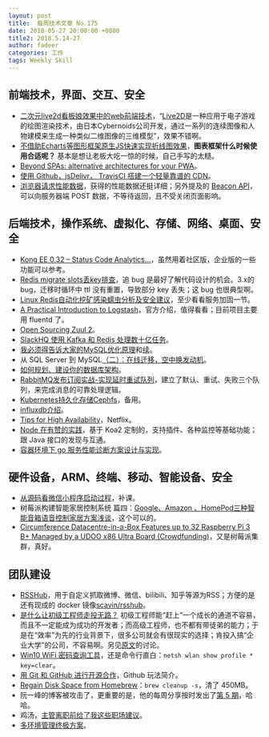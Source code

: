 ```yaml
---
layout: post
title:  每周技术文章 No.175
date: 2018-05-27 20:00:00 +0800
title2: 2018.5.14-27
author: fadeer
categories: 工作
tags: Weekly Skill
---
```


前端技术，界面、交互、安全
----
* [二次元live2d看板娘效果中的web前端技术](http://www.zhangxinxu.com/wordpress/2018/05/live2d-web-webgl-js/)，“[Live2D](http://www.live2d.com/)是一种应用于电子游戏的绘图渲染技术，由日本Cybernoids公司开发，通过一系列的连续图像和人物建模来生成一种类似二维图像的三维模型”，效果不错啊。
* [不借助Echarts等图形框架原生JS快速实现折线图效果](http://www.zhangxinxu.com/wordpress/2018/05/js-dom-transform-line-chart/)，**图表框架什么时候使用合适呢？** 基本是想让老板大吃一惊的时候，自己手写的太糙。
* [Beyond SPAs: alternative architectures for your PWA](https://developers.google.com/web/updates/2018/05/beyond-spa)。
* [使用 Github，jsDelivr， TravisCI 搭建一个轻量靠谱的 CDN](https://chi.miantiao.me/make-a-cdn-by-github-jsdelivr-travisci/)。
* [浏览器请求性能数据](http://www.xiaocaoge.com/browser-request-performance-collect.html)，获得的性能数据还挺详细；另外提及的 [Beacon API](https://developer.mozilla.org/en-US/docs/Web/API/Beacon_API/Using_the_Beacon_API)，可以向服务器端 POST 数据，不等待返回，且不受关闭页面影响。

后端技术，操作系统、虚拟化、存储、网络、桌面、安全
----
* [Kong EE 0.32 – Status Code Analytics...](https://konghq.com/blog/kong-ee-0-32-analytics-zipkin-tracing/)，虽然用着社区版，企业版的一些功能可以参考。
* [Redis migrate slots丢key排查](https://techblog.toutiao.com/2018/05/24/redis-migrate-slotsdiu-keypai-cha/)，追 bug 是最好了解代码设计的机会。3.x的bug，迁移时循环中 ttl 没有重置，导致部分 key 丢失；这 bug 也很典型啊。
* [Linux Redis自动化挖矿感染蠕虫分析及安全建议](https://paper.seebug.org/605/)，至少看看服务加固一节。
* [A Practical Introduction to Logstash](https://www.elastic.co/blog/a-practical-introduction-to-logstash)，官方介绍，值得看看；目前项目主要用 fluentd 了。
* [Open Sourcing Zuul 2](https://medium.com/netflix-techblog/open-sourcing-zuul-2-82ea476cb2b3)。
* [SlackHQ 使用 Kafka 和 Redis 处理数十亿任务](https://www.soasme.com/techshack.weekly/verses/b34f254c-d945-479b-b228-d82791b0a707.html)。
* [我必须得告诉大家的MySQL优化原理](https://www.jianshu.com/p/d7665192aaaf)和[续](https://www.jianshu.com/p/01b9f028d9c7)。
* 从 SQL Server 到 MySQL[（二）：在线迁移，空中换发动机](https://blog.alswl.com/2018/05/sql-server-migration-2/)。
* [如何规划、建设你的数据库架构](http://www.cnblogs.com/double-K/p/8970572.html)。
* [RabbitMQ发布订阅实战-实现延时重试队列](https://github.com/mylxsw/growing-up/blob/master/doc/RabbitMQ%E5%8F%91%E5%B8%83%E8%AE%A2%E9%98%85%E5%AE%9E%E6%88%98-%E5%AE%9E%E7%8E%B0%E5%BB%B6%E6%97%B6%E9%87%8D%E8%AF%95%E9%98%9F%E5%88%97.md)，建立了默认、重试、失败三个队列，来完成消息的可靠处理逻辑。
* [Kubernetes持久化存储Cephfs](https://www.opsdev.cn/post/k8s-cephfs.html)，备用。
* [influxdb介绍](https://www.opsdev.cn/post/influxdb-introduce.html)。
* [Tips for High Availability](https://medium.com/@NetflixTechBlog/tips-for-high-availability-be0472f2599c)，Netflix。
* [Node 在有赞的实践](https://tech.youzan.com/youzan-node/)，基于 Koa2 定制的，支持插件、各种监控等基础功能；跟 Java 接口的发现与互通。
* [容器环境下 go 服务性能诊断方案设计与实现](https://liudanking.com/arch/%E5%AE%B9%E5%99%A8%E7%8E%AF%E5%A2%83%E4%B8%8B-go-%E6%9C%8D%E5%8A%A1%E6%80%A7%E8%83%BD%E8%AF%8A%E6%96%AD%E6%96%B9%E6%A1%88%E8%AE%BE%E8%AE%A1%E4%B8%8E%E5%AE%9E%E7%8E%B0/)。

硬件设备，ARM、终端、移动、智能设备、安全
----
<!--preview-end-->
* [从源码看微信小程序启动过程](https://segmentfault.com/a/1190000014871795)，补课。
* 树莓派构建智能家居控制系统 篇四：[Google、Amazon 、HomePod三种智能音箱语音控制家居方案浅谈](https://post.smzdm.com/p/698666/)，这个可以的。
* [Circumference Datacentre-in-a-Box Features up to 32 Raspberry Pi 3 B+ Managed by a UDOO x86 Ultra Board (Crowdfunding)](https://www.cnx-software.com/2018/05/22/circumference-datacentre-in-a-box-features-up-to-32-raspberry-pi-3-b-managed-by-a-udoo-x86-ultra-board-crowdfunding/)，又是树莓派集群，真好。

团队建设
----
* [RSSHub](https://docs.rsshub.app/#%E9%B8%A3%E8%B0%A2)，用于自定义抓取微博、微信、bilibili、知乎等源为RSS；方便的是还有现成的 docker 镜像[scavin/rsshub](https://hub.docker.com/r/scavin/rsshub/)。
* [是什么让初级工程师走投无路？](http://blog.jobbole.com/113954/) 初级工程师能“赶上”一个成长的通道不容易，而且不一定能成为成功的开发者；而高级工程师，也不都有带徒弟的能力；于是在“效率”为先的行业背景下，很多公司就会有很现实的选择；肯投入搞“企业大学”的公司，不容易啊。另见[原文](https://medium.com/@melissamcewen/who-killed-the-junior-developer-33e9da2dc58c)的讨论。
* [Win10 WiFi 密码查询工具](http://www.nzcp.net/153.html)，还是命令行直白：`netsh wlan show profile * key=clear`。
* [用 Git 和 GitHub 进行开源合作](https://blog.csdn.net/kmyhy/article/details/80405328)，Github 玩法简介。
* [Regain Disk Space from Homebrew](https://davidwalsh.name/brew-cleanup)：`brew cleanup -s`，清了 450MB。
* 阮一峰的博客被攻击了，更重要的是，他的每周分享按时发出了[第 5 期](http://www.ruanyifeng.com/blog/2018/05/weekly-issue-5.html)，哈哈。
* 鸡汤，[主管离职前给了我这些职场建议](http://36kr.com/p/5133351.html)。
* [多环境管理终极方案](https://yanhaijing.com/tool/2018/05/13/switch-environment/)。



